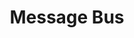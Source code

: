 ---
title: Message Bus

language_tabs:
  - ruby

toc_footers:


includes:
  - introduction
  - message
  - integration
  - models
  - components
  - commands
  - events
search: true
---